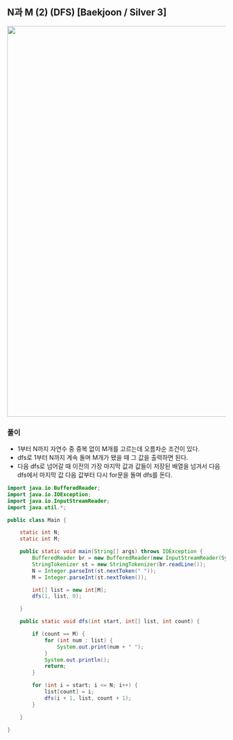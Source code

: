 ## N과 M (2) (DFS) [Baekjoon / Silver 3]

<img src="https://user-images.githubusercontent.com/35963403/195368253-29b71262-9300-480c-826d-64b7c359ec7e.png" width="900">

### 풀이

- 1부터 N까지 자연수 중 중복 없이 M개를 고르는데 오름차순 조건이 있다.
- dfs로 1부터 N까지 계속 돌며 M개가 됐을 때 그 값을 출력하면 된다.
- 다음 dfs로 넘어갈 때 이전의 가장 마지막 값과 값들이 저장된 배열을 넘겨서 다음 dfs에서 마지막 값 다음 값부터 다시 for문을 돌며 dfs를 돈다.

```java
import java.io.BufferedReader;
import java.io.IOException;
import java.io.InputStreamReader;
import java.util.*;

public class Main {

    static int N;
    static int M;

    public static void main(String[] args) throws IOException {
        BufferedReader br = new BufferedReader(new InputStreamReader(System.in));
        StringTokenizer st = new StringTokenizer(br.readLine());
        N = Integer.parseInt(st.nextToken(" "));
        M = Integer.parseInt(st.nextToken());

        int[] list = new int[M];
        dfs(1, list, 0);

    }

    public static void dfs(int start, int[] list, int count) {

        if (count == M) {
            for (int num : list) {
                System.out.print(num + " ");
            }
            System.out.println();
            return;
        }

        for (int i = start; i <= N; i++) {
            list[count] = i;
            dfs(i + 1, list, count + 1);
        }

    }

}
```